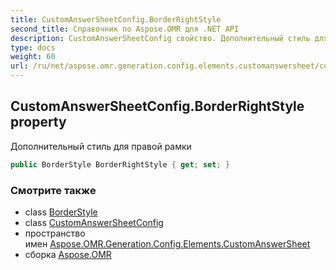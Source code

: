 ```yaml
---
title: CustomAnswerSheetConfig.BorderRightStyle
second_title: Справочник по Aspose.OMR для .NET API
description: CustomAnswerSheetConfig свойство. Дополнительный стиль для правой рамки
type: docs
weight: 60
url: /ru/net/aspose.omr.generation.config.elements.customanswersheet/customanswersheetconfig/borderrightstyle/
---
```

## CustomAnswerSheetConfig.BorderRightStyle property

Дополнительный стиль для правой рамки

```csharp
public BorderStyle BorderRightStyle { get; set; }
```

### Смотрите также

* class [BorderStyle](../../../aspose.omr.generation.config/borderstyle/)
* class [CustomAnswerSheetConfig](../)
* пространство имен [Aspose.OMR.Generation.Config.Elements.CustomAnswerSheet](../../customanswersheetconfig/)
* сборка [Aspose.OMR](../../../)


